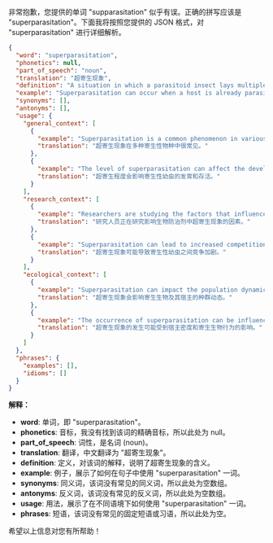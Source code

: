 非常抱歉，您提供的单词 "supparasitation" 似乎有误。正确的拼写应该是 "superparasitation"。下面我将按照您提供的 JSON 格式，对 "superparasitation" 进行详细解析。

```json
{
  "word": "superparasitation",
  "phonetics": null,
  "part_of_speech": "noun",
  "translation": "超寄生现象",
  "definition": "A situation in which a parasitoid insect lays multiple eggs within or upon a single host insect.",
  "example": "Superparasitation can occur when a host is already parasitized, and another female parasitoid lays eggs in the same host.",
  "synonyms": [],
  "antonyms": [],
  "usage": {
    "general_context": [
      {
        "example": "Superparasitation is a common phenomenon in various parasitoid species.",
        "translation": "超寄生现象在多种寄生性物种中很常见。"
      },
      {
        "example": "The level of superparasitation can affect the development and survival of parasitoid larvae.",
        "translation": "超寄生程度会影响寄生性幼虫的发育和存活。"
      }
    ],
    "research_context": [
      {
        "example": "Researchers are studying the factors that influence superparasitation in biological control agents.",
        "translation": "研究人员正在研究影响生物防治剂中超寄生现象的因素。"
      },
      {
        "example": "Superparasitation can lead to increased competition among parasitoid larvae.",
        "translation": "超寄生现象可能导致寄生性幼虫之间竞争加剧。"
      }
    ],
    "ecological_context": [
      {
        "example": "Superparasitation can impact the population dynamics of both parasitoids and their hosts.",
        "translation": "超寄生现象会影响寄生生物及其宿主的种群动态。"
      },
      {
        "example": "The occurrence of superparasitation can be influenced by host density and parasitoid behavior.",
        "translation": "超寄生现象的发生可能受到宿主密度和寄生生物行为的影响。"
      }
    ]
  },
  "phrases": {
    "examples": [],
    "idioms": []
  }
}
```

**解释：**

*   **word**: 单词，即 "superparasitation"。
*   **phonetics**: 音标，我没有找到该词的精确音标，所以此处为 null。
*   **part\_of\_speech**: 词性，是名词 (noun)。
*   **translation**: 翻译，中文翻译为 "超寄生现象"。
*   **definition**: 定义，对该词的解释，说明了超寄生现象的含义。
*   **example**: 例子，展示了如何在句子中使用 "superparasitation" 一词。
*   **synonyms**: 同义词，该词没有常见的同义词，所以此处为空数组。
*   **antonyms**: 反义词，该词没有常见的反义词，所以此处为空数组。
*   **usage**: 用法，展示了在不同语境下如何使用 "superparasitation" 一词。
*   **phrases**: 短语，该词没有常见的固定短语或习语，所以此处为空。

希望以上信息对您有所帮助！
 